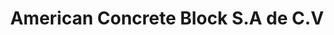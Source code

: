 ---
title: "American Concrete Block S.A de C.V"
url: /ereguayquin/american-concrete-block-s-a-de-c-v/
shop: hardware
---